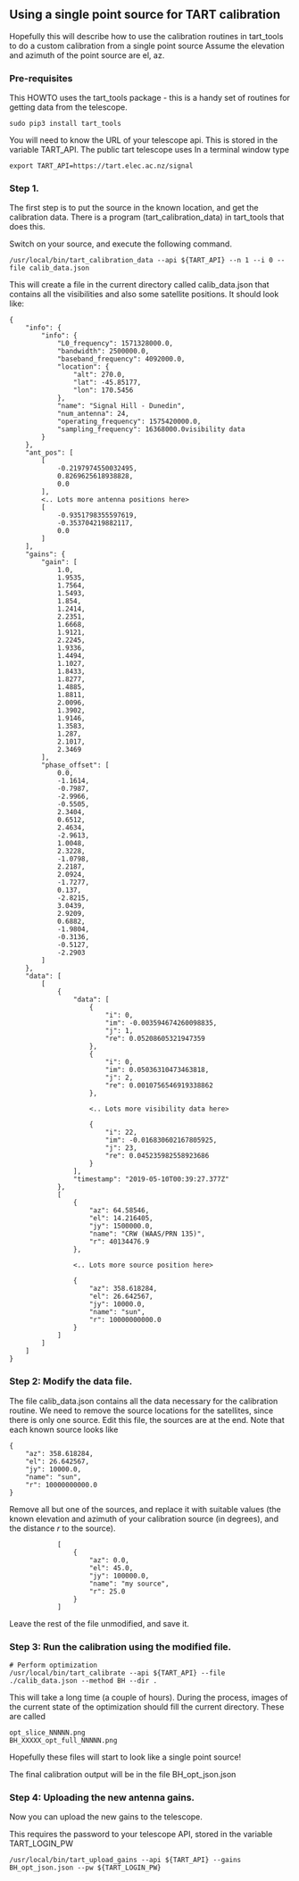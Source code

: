 ## Using a single point source for TART calibration

Hopefully this will describe how to use the calibration routines in tart_tools to do a custom calibration from a single point source
Assume the elevation and azimuth of the point source are el, az.

### Pre-requisites

This HOWTO uses the tart_tools package - this is a handy set of routines for getting data from the telescope.

    sudo pip3 install tart_tools
    
You will need to know the URL of your telescope api. This is stored in the variable TART_API. The public tart telescope uses 
In a terminal window type

    export TART_API=https://tart.elec.ac.nz/signal
    
### Step 1. 


The first step is to put the source in the known location, and get the calibration data. There is a program (tart_calibration_data) in tart_tools that does this.

Switch on your source, and execute the following command.

    /usr/local/bin/tart_calibration_data --api ${TART_API} --n 1 --i 0 --file calib_data.json

This will create a file in the current directory called calib_data.json that contains all the visibilities and also some satellite positions.
It should look like:

    {
        "info": {
            "info": {
                "L0_frequency": 1571328000.0,
                "bandwidth": 2500000.0,
                "baseband_frequency": 4092000.0,
                "location": {
                    "alt": 270.0,
                    "lat": -45.85177,
                    "lon": 170.5456
                },
                "name": "Signal Hill - Dunedin",
                "num_antenna": 24,
                "operating_frequency": 1575420000.0,
                "sampling_frequency": 16368000.0visibility data
            }
        },
        "ant_pos": [
            [
                -0.2197974550032495,
                0.8269625618938828,
                0.0
            ],
            <.. Lots more antenna positions here>
            [
                -0.9351798355597619,
                -0.353704219882117,
                0.0
            ]
        ],
        "gains": {
            "gain": [
                1.0,
                1.9535,
                1.7564,
                1.5493,
                1.854,
                1.2414,
                2.2351,
                1.6668,
                1.9121,
                2.2245,
                1.9336,
                1.4494,
                1.1027,
                1.8433,
                1.8277,
                1.4885,
                1.8811,
                2.0096,
                1.3902,
                1.9146,
                1.3583,
                1.287,
                2.1017,
                2.3469
            ],
            "phase_offset": [
                0.0,
                -1.1614,
                -0.7987,
                -2.9966,
                -0.5505,
                2.3404,
                0.6512,
                2.4634,
                -2.9613,
                1.0048,
                2.3228,
                -1.0798,
                2.2187,
                2.0924,
                -1.7277,
                0.137,
                -2.8215,
                3.0439,
                2.9209,
                0.6882,
                -1.9804,
                -0.3136,
                -0.5127,
                -2.2903
            ]
        },
        "data": [
            [
                {
                    "data": [
                        {
                            "i": 0,
                            "im": -0.003594674260098835,
                            "j": 1,
                            "re": 0.05208605321947359
                        },
                        {
                            "i": 0,
                            "im": 0.05036310473463818,
                            "j": 2,
                            "re": 0.0010756546919338862
                        },

                        <.. Lots more visibility data here>
                        
                        {
                            "i": 22,
                            "im": -0.016830602167805925,
                            "j": 23,
                            "re": 0.045235982558923686
                        }
                    ],
                    "timestamp": "2019-05-10T00:39:27.377Z"
                },
                [
                    {
                        "az": 64.58546,
                        "el": 14.216405,
                        "jy": 1500000.0,
                        "name": "CRW (WAAS/PRN 135)",
                        "r": 40134476.9
                    },
                    
                    <.. Lots more source position here>
                    
                    {
                        "az": 358.618284,
                        "el": 26.642567,
                        "jy": 10000.0,
                        "name": "sun",
                        "r": 10000000000.0
                    }
                ]
            ]
        ]
    }


### Step 2: Modify the data file.

The file calib_data.json contains all the data necessary for the calibration routine. We need to remove the source locations for the satellites, since there is only one source. Edit this file, the sources are at the end. Note that each known source looks like

    {
        "az": 358.618284,
        "el": 26.642567,
        "jy": 10000.0,
        "name": "sun",
        "r": 10000000000.0
    }

Remove all but one of the sources, and replace it with suitable values (the known elevation and azimuth of your calibration source (in degrees), and the distance $r$ to the source).

                [
                    {
                        "az": 0.0,
                        "el": 45.0,
                        "jy": 100000.0,
                        "name": "my source",
                        "r": 25.0
                    }
                ]

Leave the rest of the file unmodified, and save it.

### Step 3: Run the calibration using the modified file.

    # Perform optimization
    /usr/local/bin/tart_calibrate --api ${TART_API} --file ./calib_data.json --method BH --dir .

This will take a long time (a couple of hours). During the process, images of the current state of the optimization should fill the current directory. These are called 

    opt_slice_NNNNN.png
    BH_XXXXX_opt_full_NNNNN.png

Hopefully these files will start to look like a single point source!

The final calibration output will be in the file BH_opt_json.json


### Step 4: Uploading the new antenna gains.

Now you can upload the new gains to the telescope.

This requires the password to your telescope API, stored in the variable TART_LOGIN_PW

    /usr/local/bin/tart_upload_gains --api ${TART_API} --gains BH_opt_json.json --pw ${TART_LOGIN_PW}

